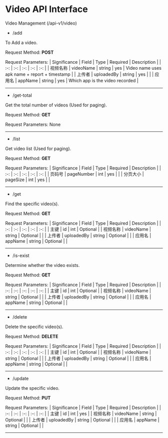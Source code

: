 # Video API Interface

Video Management
(/api-v1/video)

- /add

To Add a video.

Request Method: **POST**

Request Parameters:
| Significance | Field | Type | Required | Description |
| :-: | :-: | :-: | :-: | :-: |
| 视频名称 | videoName | string | yes | Video name uses apk name + report + timestamp |
| 上传者 | uploadedBy | string | yes | |
| 应用名 | appName | string | yes | Which app is the video recorded |

---

- /get-total

Get the total number of videos (Used for paging).

Request Method: **GET**

Request Parameters:
None

---

- /list

Get video list (Used for paging).

Request Method: **GET**

Request Parameters:
| Significance | Field | Type | Required | Description |
| :-: | :-: | :-: | :-: | :-: |
| 页码号 | pageNumber | int | yes | |
| 分页大小 | pageSize | int | yes | |

---

- /get

Find the specific video(s).

Request Method: **GET**

Request Parameters:
| Significance | Field | Type | Required | Description |
| :-: | :-: | :-: | :-: | :-: |
| 主键 | id | int | Optional | 
| 视频名称 | videoName | string | Optional | |
| 上传者 | uploadedBy | string | Optional | |
| 应用名 | appName | string | Optional | |

---

- /is-exist

Determine whether the video exists.

Request Method: **GET**

Request Parameters:
| Significance | Field | Type | Required | Description |
| :-: | :-: | :-: | :-: | :-: |
| 主键 | id | int | Optional | 
| 视频名称 | videoName | string | Optional | |
| 上传者 | uploadedBy | string | Optional | |
| 应用名 | appName | string | Optional | |

---

- /delete

Delete the specific video(s).

Request Method: **DELETE**

Request Parameters:
| Significance | Field | Type | Required | Description |
| :-: | :-: | :-: | :-: | :-: |
| 主键 | id | int | Optional | 
| 视频名称 | videoName | string | Optional | |
| 上传者 | uploadedBy | string | Optional | |
| 应用名 | appName | string | Optional | |

---

- /update

Update the specific video.

Request Method: **PUT**

Request Parameters:
| Significance | Field | Type | Required | Description |
| :-: | :-: | :-: | :-: | :-: |
| 主键 | id | int | yes | 
| 视频名称 | videoName | string | Optional | |
| 上传者 | uploadedBy | string | Optional | |
| 应用名 | appName | string | Optional | |

---